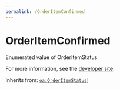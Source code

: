 ```yaml
---
permalink: /OrderItemConfirmed
---
```


# OrderItemConfirmed
Enumerated value of OrderItemStatus

For more information, see the [developer site](https://developer.openactive.io/data-model/types/orderitemconfirmed).

Inherits from: [`oa:OrderItemStatus`](https://openactive.io/OrderItemStatus)]
